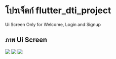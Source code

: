# โปรเจ็ตก์ flutter_dti_project

Ui Screen Only for Welcome, Login and Signup

## ภาพ Ui Screen

<img src="https://github.com/user-attachments/assets/79e2e809-328b-41f3-a8c5-38cba2ab87a6" weight="100">

<img src="https://github.com/user-attachments/assets/c9be9a83-75a3-476c-b26d-850d17e5e209" weight="100">

<img src="https://github.com/user-attachments/assets/e3c44840-2e14-4efd-8e98-dedcf788c132" weight="100">
